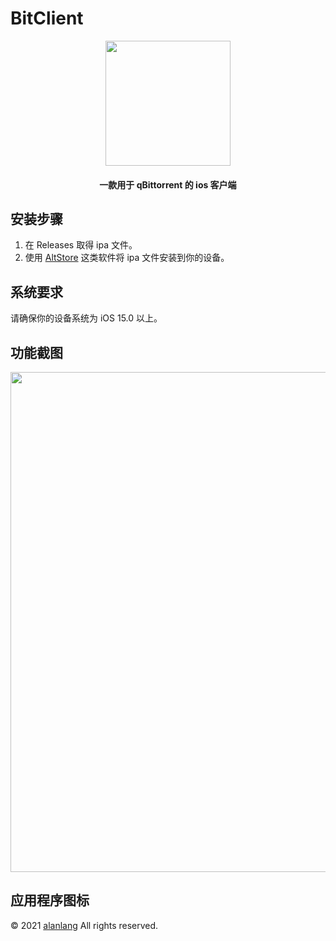 # BitClient
<p align="center">
<img src="https://dada-image-bed.oss-cn-shenzhen.aliyuncs.com/bit-client.png" width="200"></img>
</p>
<h4 align="center">一款用于 qBittorrent 的 ios 客户端</h4>

## 安装步骤
1. 在 Releases 取得 ipa 文件。
2. 使用 [AltStore](https://altstore.io/) 这类软件将 ipa 文件安装到你的设备。

## 系统要求
请确保你的设备系统为 iOS 15.0 以上。

## 功能截图

<img src="https://dada-image-bed.oss-cn-shenzhen.aliyuncs.com/BitClientScreen.png" width="800"></img>
## 应用程序图标
© 2021 [alanlang](https://github.com/AlanLang)  All rights reserved.
